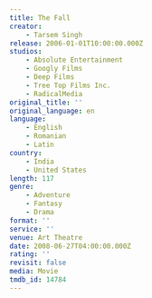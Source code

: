```yaml
---
title: The Fall
creator:
    - Tarsem Singh
release: 2006-01-01T10:00:00.000Z
studios:
    - Absolute Entertainment
    - Googly Films
    - Deep Films
    - Tree Top Films Inc.
    - RadicalMedia
original_title: ''
original_language: en
language:
    - English
    - Romanian
    - Latin
country:
    - India
    - United States
length: 117
genre:
    - Adventure
    - Fantasy
    - Drama
format: ''
service: ''
venue: Art Theatre
date: 2008-06-27T04:00:00.000Z
rating: ''
revisit: false
media: Movie
tmdb_id: 14784
---
```


